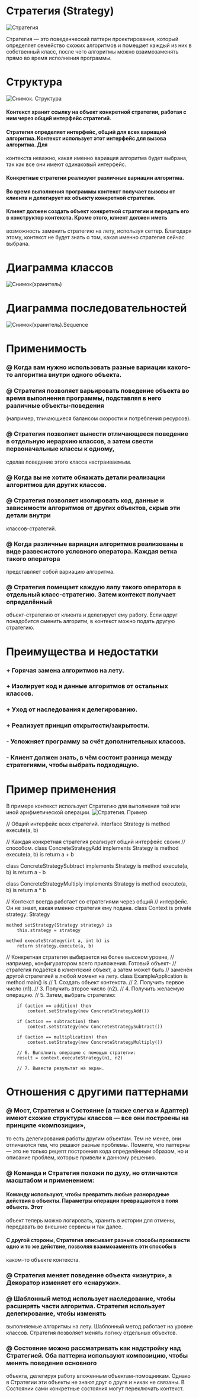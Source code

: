 # Стратегия (Strategy)

![Стратегия](https://github.com/PavelRudenya730501/Patterns/raw/master/pictures/strategy.png)

  Стратегия — это поведенческий паттерн проектирования, который определяет семейство схожих алгоритмов и помещает каждый из них в
собственный класс, после чего алгоритмы можно взаимозаменять прямо во время исполнения программы.

# Структура

![Снимок. Структура](https://github.com/PavelRudenya730501/Patterns/raw/master/pictures/structure.png)
#### Контекст хранит ссылку на объект конкретной стратегии, работая с ним через общий интерфейс стратегий.
#### Стратегия определяет интерфейс, общий для всех вариаций алгоритма. Контекст использует этот интерфейс для вызова алгоритма. Для
контекста неважно, какая именно вариация алгоритма будет выбрана, так как все они имеют одинаковый интерфейс.
#### Конкретные стратегии реализуют различные вариации алгоритма.
#### Во время выполнения программы контекст получает вызовы от клиента и делегирует их объекту конкретной стратегии.
#### Клиент должен создать объект конкретной стратегии и передать его в конструктор контекста. Кроме этого, клиент должен иметь
возможность заменить стратегию на лету, используя сеттер. Благодаря этому, контекст не будет знать о том, какая именно стратегия сейчас
выбрана.

# Диаграмма классов

![Снимок(хранитель)](https://github.com/PavelRudenya730501/Patterns/raw/master/pictures/memento-diagram.png)

# Диаграмма последовательностей

![Снимок(хранитель).Sequence](https://github.com/PavelRudenya730501/Patterns/raw/master/pictures/memento-sequence.png)

 # Применимость
 
 ### @ Когда вам нужно использовать разные вариации какого-то алгоритма внутри одного объекта.
 ### @ Стратегия позволяет варьировать поведение объекта во время выполнения программы, подставляя в него различные объекты-поведения
 (например, тличающиеся балансом скорости и потребления ресурсов).
 ### @ Стратегия позволяет вынести отличающееся поведение в отдельную иерархию классов, а затем свести первоначальные классы к одному,
 сделав поведение этого класса настраиваемым.
 ### @  Когда вы не хотите обнажать детали реализации алгоритмов для других классов.
 ### @ Стратегия позволяет изолировать код, данные и зависимости алгоритмов от других объектов, скрыв эти детали внутри
 классов-стратегий.
 ### @ Когда различные вариации алгоритмов реализованы в виде развесистого условного оператора. Каждая ветка такого оператора
 представляет собой вариацию алгоритма.
 ### @ Стратегия помещает каждую лапу такого оператора в отдельный класс-стратегию. Затем контекст получает определённый
 объект-стратегию от клиента и делегирует ему работу. Если вдруг понадобится сменить алгоритм, в контекст можно подать другую стратегию.

# Преимущества и недостатки
 
 ### + Горячая замена алгоритмов на лету.
 ### + Изолирует код и данные алгоритмов от остальных классов.
 ### + Уход от наследования к делегированию.
 ### + Реализует принцип открытости/закрытости.
 
 ### - Усложняет программу за счёт дополнительных классов.
 ### - Клиент должен знать, в чём состоит разница между стратегиями, чтобы выбрать подходящую.
 
 # Пример применения
 
 В примере контекст использует Стратегию для выполнения той или иной арифметической операции.
![Стратегия. Пример](https://github.com/PavelRudenya730501/Patterns/raw/master/pictures/example.png)

// Общий интерфейс всех стратегий.
interface Strategy is
    method execute(a, b)

// Каждая конкретная стратегия реализует общий интерфейс своим
// способом.
class ConcreteStrategyAdd implements Strategy is
    method execute(a, b) is
        return a + b

class ConcreteStrategySubtract implements Strategy is
    method execute(a, b) is
        return a - b

class ConcreteStrategyMultiply implements Strategy is
    method execute(a, b) is
        return a * b

// Контекст всегда работает со стратегиями через общий
// интерфейс. Он не знает, какая именно стратегия ему подана.
class Context is
    private strategy: Strategy

    method setStrategy(Strategy strategy) is
        this.strategy = strategy

    method executeStrategy(int a, int b) is
        return strategy.execute(a, b)


// Конкретная стратегия выбирается на более высоком уровне,
// например, конфигуратором всего приложения. Готовый объект-
// стратегия подаётся в клиентский объект, а затем может быть
// заменён другой стратегией в любой момент на лету.
class ExampleApplication is
    method main() is
        // 1. Создать объект контекста.
        // 2. Получить первое число (n1).
        // 3. Получить второе число (n2).
        // 4. Получить желаемую операцию.
        // 5. Затем, выбрать стратегию:

        if (action == addition) then
            context.setStrategy(new ConcreteStrategyAdd())

        if (action == subtraction) then
            context.setStrategy(new ConcreteStrategySubtract())

        if (action == multiplication) then
            context.setStrategy(new ConcreteStrategyMultiply())

        // 6. Выполнить операцию с помощью стратегии:
        result = context.executeStrategy(n1, n2)

        // 7. Вывести результат на экран.

# Отношения с другими паттернами
### @ Мост, Стратегия и Состояние (а также слегка и Адаптер) имеют схожие структуры классов — все они построены на принципе «композиции»,
то есть делегирования работы другим объектам. Тем не менее, они отличаются тем, что решают разные проблемы. Помните, что паттерны — это
не только рецепт построения кода определённым образом, но и описание проблем, которые привели к данному решению.
### @ Команда и Стратегия похожи по духу, но отличаются масштабом и применением:
#### Команду используют, чтобы превратить любые разнородные действия в объекты. Параметры операции превращаются в поля объекта. Этот
объект теперь можно логировать, хранить в истории для отмены, передавать во внешние сервисы и так далее.
#### С другой стороны, Стратегия описывает разные способы произвести одно и то же действие, позволяя взаимозаменять эти способы в
каком-то объекте контекста.
### @ Стратегия меняет поведение объекта «изнутри», а Декоратор изменяет его «снаружи».
### @ Шаблонный метод использует наследование, чтобы расширять части алгоритма. Стратегия использует делегирование, чтобы изменять
выполняемые алгоритмы на лету. Шаблонный метод работает на уровне классов. Стратегия позволяет менять логику отдельных объектов.
### @ Состояние можно рассматривать как надстройку над Стратегией. Оба паттерна используют композицию, чтобы менять поведение основного
объекта, делегируя работу вложенным объектам-помощникам. Однако в Стратегии эти объекты не знают друг о друге и никак не связаны. В
Состоянии сами конкретные состояния могут переключать контекст.
